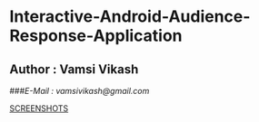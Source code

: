 # Interactive-Android-Audience-Response-Application
## Author : Vamsi Vikash  
###_E-Mail : vamsivikash@gmail.com_

[SCREENSHOTS](screenshots)  